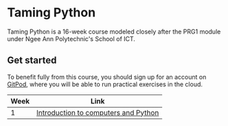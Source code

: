 # Taming Python

Taming Python is a 16-week course modeled closely after the PRG1 module under Ngee Ann Polytechnic's School of ICT.

## Get started

To benefit fully from this course, you should sign up for an account on [GitPod](https://gitpod.io), where you will be able to run practical exercises in the cloud.

| Week | Link                                                                                |
| ---- | ----------------------------------------------------------------------------------- |
| 1    | [Introduction to computers and Python](https://python.qinguan.me/week-1/index.html) |
